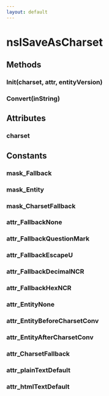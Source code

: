 ```yaml
---
layout: default
---
```


# nsISaveAsCharset #

## Methods ##

### Init(charset, attr, entityVersion) ###

### Convert(inString) ###

## Attributes ##

### charset ###

## Constants ##

### mask_Fallback ###

### mask_Entity ###

### mask_CharsetFallback ###

### attr_FallbackNone ###

### attr_FallbackQuestionMark ###

### attr_FallbackEscapeU ###

### attr_FallbackDecimalNCR ###

### attr_FallbackHexNCR ###

### attr_EntityNone ###

### attr_EntityBeforeCharsetConv ###

### attr_EntityAfterCharsetConv ###

### attr_CharsetFallback ###

### attr_plainTextDefault ###

### attr_htmlTextDefault ###
